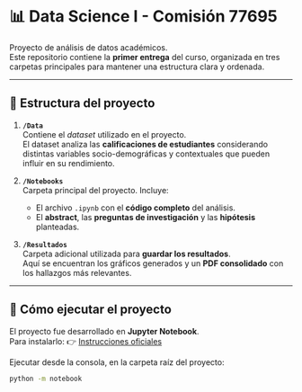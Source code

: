 # 📊 Data Science I - Comisión 77695  

Proyecto de análisis de datos académicos.  
Este repositorio contiene la **primer entrega** del curso, organizada en tres carpetas principales para mantener una estructura clara y ordenada.  

---

## 📂 Estructura del proyecto  

1. **`/Data`**  
   Contiene el *dataset* utilizado en el proyecto.  
   El dataset analiza las **calificaciones de estudiantes** considerando distintas variables socio-demográficas y contextuales que pueden influir en su rendimiento.  

2. **`/Notebooks`**  
   Carpeta principal del proyecto. Incluye:  
   - El archivo `.ipynb` con el **código completo** del análisis.  
   - El **abstract**, las **preguntas de investigación** y las **hipótesis** planteadas.  

3. **`/Resultados`**  
   Carpeta adicional utilizada para **guardar los resultados**.  
   Aquí se encuentran los gráficos generados y un **PDF consolidado** con los hallazgos más relevantes.  

---

## 🚀 Cómo ejecutar el proyecto  

El proyecto fue desarrollado en **Jupyter Notebook**.  
Para instalarlo: 👉 [Instrucciones oficiales](https://jupyter.org/install)  

Ejecutar desde la consola, en la carpeta raíz del proyecto:  

```bash
python -m notebook
